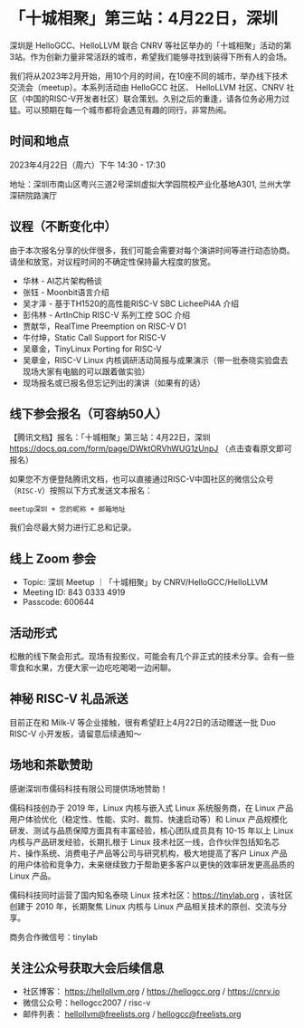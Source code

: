 # 「十城相聚」第三站：4月22日，深圳

深圳是 HelloGCC、HelloLLVM 联合 CNRV 等社区举办的「十城相聚」活动的第3站。作为创新力量非常活跃的城市，希望我们能够寻找到装得下所有人的会场。

我们将从2023年2月开始，用10个月的时间，在10座不同的城市，举办线下技术交流会（meetup）。本系列活动由 HelloGCC 社区、 HelloLLVM 社区、CNRV 社区（中国的RISC-V开发者社区）联合策划。久别之后的重逢，请各位务必用力过猛。可以预期在每一个城市都将会遇见有趣的同行，非常热闹。

## 时间和地点

2023年4月22日（周六）下午 14:30 - 17:30

地址：深圳市南山区粤兴三道2号深圳虚拟大学园院校产业化基地A301, 兰州大学深研院路演厅

## 议程（不断变化中）

由于本次报名分享的伙伴很多，我们可能会需要对每个演讲时间等进行动态协商。请坐和放宽，对议程时间的不确定性保持最大程度的放宽。

- 华林 - AI芯片架构畅谈
- 张钰 - Moonbit语言介绍
- 吴才泽 - 基于TH1520的高性能RISC-V SBC LicheePi4A 介绍
- 彭伟林 - ArtInChip RISC-V 系列工控 SOC 介绍
- 贾献华，RealTime Preemption on RISC-V D1
- 牛付坤，Static Call Support for RISC-V
- 吴章金，TinyLinux Porting for RISC-V
- 吴章金，RISC-V Linux 内核调研活动简报与成果演示（带一批泰晓实验盘去现场大家有电脑的可以跟着做实验）
- 现场报名或已报名但忘记列出的演讲（如果有的话）

## 线下参会报名（可容纳50人）

【腾讯文档】报名：「十城相聚」第三站：4月22日，深圳
https://docs.qq.com/form/page/DWktORVhWUG1zUnpJ
（点击查看原文即可报名）

如果您不方便登陆腾讯文档，也可以直接通过RISC-V中国社区的微信公众号（`RISC-V`）按照以下方式发送文本报名：

`meetup深圳 + 您的昵称 + 邮箱地址`

我们会尽最大努力进行汇总和记录。

## 线上 Zoom 参会

- Topic: 深圳 Meetup ｜「十城相聚」by CNRV/HelloGCC/HelloLLVM
- Meeting ID: 843 0333 4919
- Passcode: 600644

## 活动形式

松散的线下聚会形式。现场有投影仪，可能会有几个非正式的技术分享。会有一些零食和水果，方便大家一边吃吃喝喝一边闲聊。

## 神秘 RISC-V 礼品派送

目前正在和 Milk-V 等企业接触，很有希望赶上4月22日的活动赠送一批 Duo RISC-V 小开发板，请留意后续通知～

## 场地和茶歇赞助

感谢深圳市儒码科技有限公司提供场地赞助！

儒码科技创办于 2019 年，Linux 内核与嵌入式 Linux 系统服务商，在 Linux 产品用户体验优化（稳定性、性能、实时、裁剪、快速启动等）和 Linux 产品规模化研发、测试与品质保障方面具有丰富经验，核心团队成员具有 10-15 年以上 Linux 内核与产品研发经验，长期扎根于 Linux 技术社区一线，合作伙伴包括知名芯片、操作系统、消费电子产品等公司与研究机构，极大地提高了客户 Linux 产品的用户体验和竞争力，未来继续致力于帮助更多客户以更快的效率研发更高品质的 Linux 产品。

儒码科技同时运营了国内知名泰晓 Linux 技术社区：https://tinylab.org ，该社区创建于 2010 年，长期聚焦 Linux  内核与 Linux 产品相关技术的原创、交流与分享。

商务合作微信号：tinylab

## 关注公众号获取大会后续信息

- 社区博客： https://hellollvm.org / https://hellogcc.org / https://cnrv.io
- 微信公众号：hellogcc2007 / risc-v
- 邮件列表： hellollvm@freelists.org / hellogcc@freelists.org
